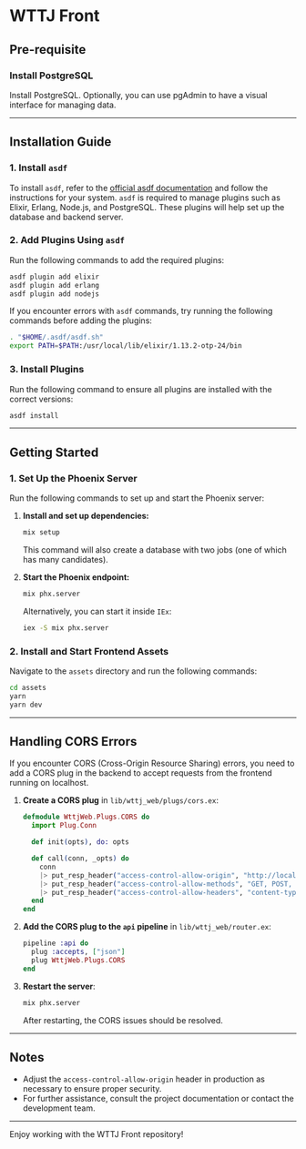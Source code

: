 # WTTJ Front

## Pre-requisite

### Install PostgreSQL

Install PostgreSQL. Optionally, you can use pgAdmin to have a visual interface for managing data.

---

## Installation Guide

### 1. Install `asdf`

To install `asdf`, refer to the [official asdf documentation](https://asdf-vm.com/guide/getting-started.html) and follow the instructions for your system. `asdf` is required to manage plugins such as Elixir, Erlang, Node.js, and PostgreSQL. These plugins will help set up the database and backend server.

### 2. Add Plugins Using `asdf`

Run the following commands to add the required plugins:

```bash
asdf plugin add elixir
asdf plugin add erlang
asdf plugin add nodejs
```

If you encounter errors with `asdf` commands, try running the following commands before adding the plugins:

```bash
. "$HOME/.asdf/asdf.sh"
export PATH=$PATH:/usr/local/lib/elixir/1.13.2-otp-24/bin
```

### 3. Install Plugins

Run the following command to ensure all plugins are installed with the correct versions:

```bash
asdf install
```

---

## Getting Started

### 1. Set Up the Phoenix Server

Run the following commands to set up and start the Phoenix server:

1. **Install and set up dependencies:**
   ```bash
   mix setup
   ```
   This command will also create a database with two jobs (one of which has many candidates).

2. **Start the Phoenix endpoint:**
   ```bash
   mix phx.server
   ```
   Alternatively, you can start it inside `IEx`:
   ```bash
   iex -S mix phx.server
   ```

### 2. Install and Start Frontend Assets

Navigate to the `assets` directory and run the following commands:

```bash
cd assets
yarn
yarn dev
```

---

## Handling CORS Errors

If you encounter CORS (Cross-Origin Resource Sharing) errors, you need to add a CORS plug in the backend to accept requests from the frontend running on localhost.

1. **Create a CORS plug** in `lib/wttj_web/plugs/cors.ex`:

   ```elixir
   defmodule WttjWeb.Plugs.CORS do
     import Plug.Conn

     def init(opts), do: opts

     def call(conn, _opts) do
       conn
       |> put_resp_header("access-control-allow-origin", "http://localhost:5173") # Adjust the origin as necessary for production
       |> put_resp_header("access-control-allow-methods", "GET, POST, PUT, DELETE, OPTIONS")
       |> put_resp_header("access-control-allow-headers", "content-type, authorization")
     end
   end
   ```

2. **Add the CORS plug to the `api` pipeline** in `lib/wttj_web/router.ex`:

   ```elixir
   pipeline :api do
     plug :accepts, ["json"]
     plug WttjWeb.Plugs.CORS
   end
   ```

3. **Restart the server**:
   ```bash
   mix phx.server
   ```
   After restarting, the CORS issues should be resolved.

---

## Notes

- Adjust the `access-control-allow-origin` header in production as necessary to ensure proper security.
- For further assistance, consult the project documentation or contact the development team.

---

Enjoy working with the WTTJ Front repository!